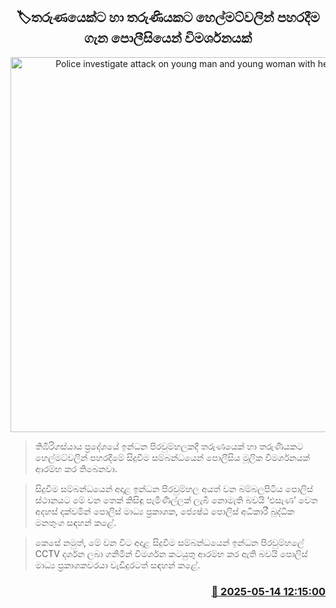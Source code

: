 <p align='center'><b><h2 align='center' title='Police investigate attack on young man and young woman with helmets'>🏷තරුණයෙක්ට හා තරුණියකට හෙල්මට්වලින් පහරදීම ගැන පොලීසියෙන් විමර්ශනයක්</h2></b></p>
<p align='center'><img src='https://helakuru.sgp1.cdn.digitaloceanspaces.com/esana/images/lib/thibiri-att.jpg' width='600' alt='Police investigate attack on young man and young woman with helmets'></p>

> තිඹිරිගස්යාය ප්‍රදේශයේ ඉන්ධන පිරවුම්හලකදී තරුණයෙක් හා තරුණියකට හෙල්මට්වලින් පහරදීමේ සිදුවීම සම්බන්ධයෙන් පොලීසිය මූලික විමර්ශනයක් ආරම්භ කර තිබෙනවා.

> සිදුවීම සම්බන්ධයෙන් අදාළ ඉන්ධන පිරවුම්හල අයත් වන බම්බලපිටිය පොලිස් ස්ථානයට මේ වන තෙක් කිසිඳු පැමිණිල්ලක් ලැබී නොමැති බවයි ‘එසැණ’ වෙත අදහස් දක්වමින් පොලිස් මාධ්‍ය ප්‍රකාශක, ජ්‍යෙෂ්ඨ පොලිස් අධිකාරී බුද්ධික මනතුංග සඳහන් කළේ.

> කෙසේ නමුත්, මේ වන විට අදාළ සිදුවීම සම්බන්ධයෙන් ඉන්ධන පිරවුම්හලේ CCTV දර්ශන ලබා ගනිමින් විමර්ශන කටයුතු ආරම්භ කර ඇති බවයි පොලිස් මාධ්‍ය ප්‍රකාශකවරයා වැඩිදුරටත් සඳහන් කළේ.



<h3 align='right'><a href='https://www.helakuru.lk/esana/p/110068/'>📅 2025-05-14 12:15:00</a></h3>
